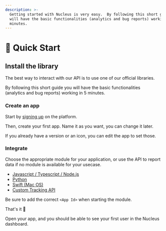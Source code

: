 ```yaml
---
description: >-
  Getting started with Nucleus is very easy.  By following this short guide you
  will have the basic functionalities (analytics and bug reports) working in 5
  minutes.
---
```


# 🦸 Quick Start

## Install the library

The best way to interact with our API is to use one of our official libraries.

By following this short guide you will have the basic functionalities (analytics and bug reports) working in 5 minutes.

### Create an app <a href="#create-an-app" id="create-an-app"></a>

Start by [signing up](https://www.nucleus.sh/signup) on the platform.

Then, create your first app. Name it as you want, you can change it later.

If you already have a version or an icon, you can edit the app to set those.

### Integrate <a href="#integrate" id="integrate"></a>

Choose the appropriate module for your application, or use the API to report data if no module is available for your usecase.

* [Javascript / Typescript / Node.js](modules/javascript-module.md)
* [Python](modules/python.md)
* [Swift (Mac OS)](modules/swift.md)
* [Custom Tracking API](reference/tracking-api.md)

Be sure to add the correct `<App Id>` when starting the module.

That's it 🤟

Open your app, and you should be able to see your first user in the Nucleus dashboard.
